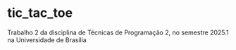 # tic_tac_toe
Trabalho 2 da disciplina de Técnicas de Programação 2, no semestre 2025.1 na Universidade de Brasília
